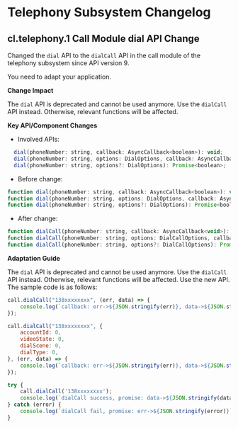 # Telephony Subsystem Changelog



## cl.telephony.1 Call Module dial API Change

Changed the `dial` API to the `dialCall` API in the call module of the telephony subsystem since API version 9.

You need to adapt your application.


**Change Impact**

The `dial` API is deprecated and cannot be used anymore. Use the `dialCall` API instead. Otherwise, relevant functions will be affected.


**Key API/Component Changes**

- Involved APIs:

```js
  dial(phoneNumber: string, callback: AsyncCallback<boolean>): void;
  dial(phoneNumber: string, options: DialOptions, callback: AsyncCallback<boolean>): void;
  dial(phoneNumber: string, options?: DialOptions): Promise<boolean>;
```

- Before change:

```js
function dial(phoneNumber: string, callback: AsyncCallback<boolean>): void;
function dial(phoneNumber: string, options: DialOptions, callback: AsyncCallback<boolean>): void;
function dial(phoneNumber: string, options?: DialOptions): Promise<boolean>;
```

- After change:

```js
function dialCall(phoneNumber: string, callback: AsyncCallback<void>): void;
function dialCall(phoneNumber: string, options: DialCallOptions, callback: AsyncCallback<void>): void;
function dialCall(phoneNumber: string, options?: DialCallOptions): Promise<void>;
```



**Adaptation Guide**

The `dial` API is deprecated and cannot be used anymore. Use the `dialCall` API instead. Otherwise, relevant functions will be affected.
Use the new API. The sample code is as follows:

```js
call.dialCall("138xxxxxxxx", (err, data) => {
    console.log(`callback: err->${JSON.stringify(err)}, data->${JSON.stringify(data)}`);
});
```


```js
call.dialCall("138xxxxxxxx", {
    accountId: 0,
    videoState: 0,
    dialScene: 0,
    dialType: 0,
}, (err, data) => {
    console.log(`callback: err->${JSON.stringify(err)}, data->${JSON.stringify(data)}`);
});
```


```js
try {
    call.dialCall('138xxxxxxxx');
    console.log(`dialCall success, promise: data->${JSON.stringify(data)}`);
} catch (error) {
    console.log(`dialCall fail, promise: err->${JSON.stringify(error)}`);
}
```
